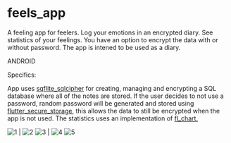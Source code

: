 # feels_app

A feeling app for feelers. Log your emotions in an encrypted diary. See statistics of your feelings. You have an option to encrypt the data with or without password. The app is intened to be used as a diary.

ANDROID

Specifics:

App uses [sqflite_sqlcipher](https://pub.dev/packages/sqflite_sqlcipher) for creating, managing and encrypting a SQL database where all of the notes are stored. If the user decides to not use a password, random password will be generated and stored using [flutter_secure_storage](https://pub.dev/packages/flutter_secure_storage), this allows the data to still be encrypted when the app is not used. The statistics uses an implementation of [fl_chart. ](https://pub.dev/packages/fl_chart)


![1](https://github.com/seras42/feels_app/assets/109229384/c3d3f7ad-7439-4706-8414-7a411a1c589c) | ![2](https://github.com/seras42/feels_app/assets/109229384/3254f267-2e14-4f2d-bba3-e5f11bc640ac)
![3](https://github.com/seras42/feels_app/assets/109229384/428783c7-3df6-4b6f-8a1f-fe5b09ef0d63) | ![4](https://github.com/seras42/feels_app/assets/109229384/380bb6c9-2e12-4366-8fae-44e0c3c7ece0)
![5](https://github.com/seras42/feels_app/assets/109229384/2f5f209a-f627-43f3-ac36-a20bdf7a6443)

